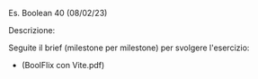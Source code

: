 Es. Boolean 40 (08/02/23)

Descrizione: 

Seguite il brief (milestone per milestone) per svolgere l'esercizio:
- (BoolFlix con Vite.pdf)